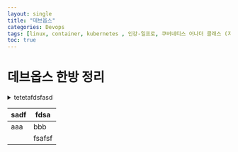 ```yaml
---
layout: single
title: "데브옵스"
categories: Devops
tags: [linux, container, kubernetes , 인강-일프로, 쿠버네티스 어나더 클래스 (지상편) - Sprint 1 2 , DevOps  ]
toc: true
---
```



# 데브옵스 한방 정리

<details>
<summary>tetetafdsfasd</summary>

~~~
dfaf
~~~
dfdaf

~~~
fsadfdsf
~~~

</details>

|sadf|fdsa|
|-----|-----|
|aaa| bbb|
||fsafsf|